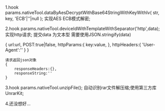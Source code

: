 1.hook params.nativeTool.dataByAesDecryptWithBase64StringWithKeyWithIv( str, key, 'ECB'|''|null ); 实现AES ECB模式解密;

2.hook params.nativeTool.deviceIdWithTemplateWithSeparator('http',data); 实现http请求;
	提交data 为文本型
需要使用JSON.stringify(data)

{
		url:url,
		POST:true|false,
		httpParams:{
			key:value,
		},
		httpHeaders:{
			'User-Agent':''
		}
	}

	请求返回json对象 
	{
		responseHeaders:{},
		responseString:''
	}

3.hook params.nativeTool.unzipFile(); 自动识别rar文件解压缩;使用第三方库UnrarKit;

4.还没想好...
